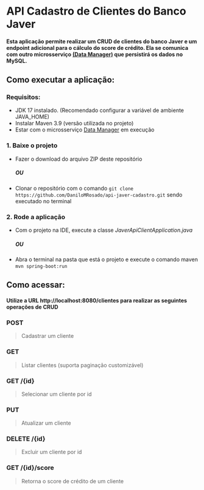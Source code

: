 # API Cadastro de Clientes do Banco Javer
#### Esta aplicação permite realizar um CRUD de clientes do banco Javer e um endpoint adicional para o cálculo do score de crédito. Ela se comunica com outro microsserviço [(Data Manager)](https://github.com/DaniloMRosado/javer-banco-cadastro) que persistirá os dados no MySQL.

## Como executar a aplicação:
### Requisitos:
- JDK 17 instalado. (Recomendado configurar a variável de ambiente JAVA_HOME)
- Instalar Maven 3.9 (versão utilizada no projeto)
- Estar com o microsserviço [Data Manager](https://github.com/DaniloMRosado/javer-banco-cadastro) em execução
### 1. Baixe o projeto
- Fazer o download do arquivo ZIP deste repositório
  ##### OU
- Clonar o repositório com o comando  ```git clone https://github.com/DaniloMRosado/api-javer-cadastro.git``` sendo executado no terminal
### 2. Rode a aplicação
- Com o projeto na IDE, execute a classe _JaverApiClientApplication.java_
  ##### OU
- Abra o terminal na pasta que está o projeto e execute o comando maven ```mvn spring-boot:run```
## Como acessar:
#### Utilize a URL http://localhost:8080/clientes para realizar as seguintes operações de CRUD
### POST 
> Cadastrar um cliente
### GET
> Listar clientes (suporta paginação customizável)
### GET /{id}
> Selecionar um cliente por id
### PUT
> Atualizar um cliente
### DELETE /{id}
> Excluir um cliente por id
### GET /{id}/score
> Retorna o score de crédito de um cliente

